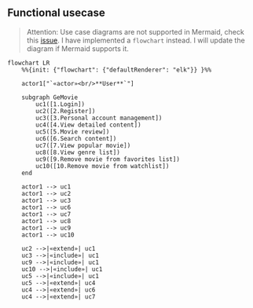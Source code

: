 ## Functional usecase
> Attention: Use case diagrams are not supported in Mermaid, check this [issue](https://github.com/mermaid-js/mermaid/issues/4628). I have implemented a `flowchart` instead. I will update the diagram if Mermaid supports it.

```mermaid
flowchart LR
    %%{init: {"flowchart": {"defaultRenderer": "elk"}} }%%

    actor1["`«actor»<br/>**User**`"]

    subgraph GeMovie
        uc1([1.Login])
        uc2([2.Register])
        uc3([3.Personal account management])
        uc4([4.View detailed content])
        uc5([5.Movie review])
        uc6([6.Search content])
        uc7([7.View popular movie])
        uc8([8.View genre list])
        uc9([9.Remove movie from favorites list])
        uc10([10.Remove movie from watchlist])
    end

    actor1 --> uc1
    actor1 --> uc2
    actor1 --> uc3
    actor1 --> uc6
    actor1 --> uc7
    actor1 --> uc8
    actor1 --> uc9
    actor1 --> uc10

    uc2 -->|«extend»| uc1
    uc3 -->|«include»| uc1
    uc9 -->|«include»| uc1
    uc10 -->|«include»| uc1
    uc5 -->|«include»| uc1
    uc5 -->|«extend»| uc4
    uc4 -->|«extend»| uc6
    uc4 -->|«extend»| uc7
```
